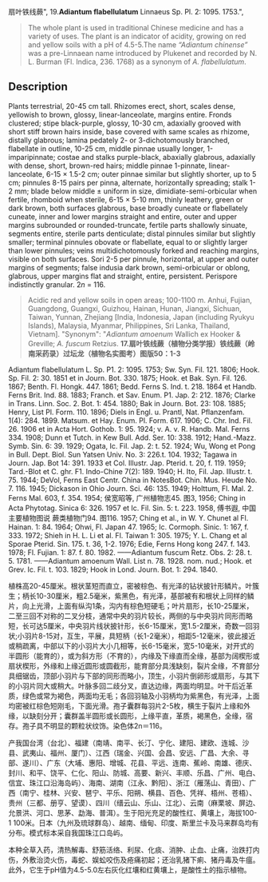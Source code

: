 扇叶铁线蕨",
19.**Adiantum flabellulatum** Linnaeus Sp. Pl. 2: 1095. 1753.",

> The whole plant is used in traditional Chinese medicine and has a variety of uses. The plant is an indicator of acidity, growing on red and yellow soils with a pH of 4.5-5.The name *“Adiantum chinense”* was a pre-Linnaean name introduced by Plukenet and recorded by N. L. Burman (Fl. Indica, 236. 1768) as a synonym of *A. flabellulatum*.

## Description
Plants terrestrial, 20-45 cm tall. Rhizomes erect, short, scales dense, yellowish to brown, glossy, linear-lanceolate, margins entire. Fronds clustered; stipe black-purple, glossy, 10-30 cm, adaxially grooved with short stiff brown hairs inside, base covered with same scales as rhizome, distally glabrous; lamina pedately 2- or 3-dichotomously branched, flabellate in outline, 10-25 cm, middle pinnae usually longer, 1-imparipinnate; costae and stalks purple-black, abaxially glabrous, adaxially with dense, short, brown-red hairs; middle pinnae 1-pinnate, linear-lanceolate, 6-15 × 1.5-2 cm; outer pinnae similar but slightly shorter, up to 5 cm; pinnules 8-15 pairs per pinna, alternate, horizontally spreading; stalk 1-2 mm; blade below middle ± uniform in size, dimidiate-semi-orbicular when fertile, rhomboid when sterile, 6-15 × 5-10 mm, thinly leathery, green or dark brown, both surfaces glabrous, base broadly cuneate or flabellately cuneate, inner and lower margins straight and entire, outer and upper margins subrounded or rounded-truncate, fertile parts shallowly sinuate, segments entire, sterile parts denticulate; distal pinnules similar but slightly smaller; terminal pinnules obovate or flabellate, equal to or slightly larger than lower pinnules; veins multidichotomously forked and reaching margins, visible on both surfaces. Sori 2-5 per pinnule, horizontal, at upper and outer margins of segments; false indusia dark brown, semi-orbicular or oblong, glabrous, upper margins flat and straight, entire, persistent. Perispore indistinctly granular. 2*n* = 116.

> Acidic red and yellow soils in open areas; 100-1100 m. Anhui, Fujian, Guangdong, Guangxi, Guizhou, Hainan, Hunan, Jiangxi, Sichuan, Taiwan, Yunnan, Zhejiang [India, Indonesia, Japan (including Ryukyu Islands), Malaysia, Myanmar, Philippines, Sri Lanka, Thailand, Vietnam].
  "Synonym": "*Adiantum amoenum* Wallich ex Hooker &amp; Greville; *A. fuscum* Retzius.
**17.扇叶铁线蕨（植物分类学报）铁线蕨（岭南采药录）过坛龙（植物名实图考）图版50：1-3**

Adiantum flabellulatum L. Sp. P1. 2: 1095. 1753; Sw. Syn. Fil. 121. 1806; Hook. Sp. Fil. 2: 30. 1851 et in Journ. Bot. 330. 1875; Hook. et Bak. Syn. Fil. 126. 1867; Benth. Fl. Hongk. 447. 1861; Bedd. Ferns S. Ind. t. 218. 1864 et Handb. Ferns Brit. Ind. 88. 1883; Franch. et Sav. Enum. P1. Jap. 2: 212. 1876; Clarke in Trans. Linn. Soc. 2. Bot. 1: 454. 1880; Bak in Journ. Bot. 23: 108. 1885; Henry, List Pl. Form. 110. 1896; Diels in Engl. u. Prantl, Nat. Pflanzenfam. 1(4): 284. 1899. Matsum. et Hay. Enum. Pl. Form. 617. 1906; C. Chr. Ind. Fil. 26. 1906 et in Acta Hort. Gothob. 1: 95. 1924; v. A. v. R. Handb. Mal. Ferns 334. 1908; Dunn et Tutch. in Kew Bull. Add. Ser. 10: 338. 1912; Hand.-Mazz. Symb. Sin. 6: 39. 1929; Ogata, Ic. Fil. Jap. 2: t. 52. 1924; Wu, Wong et Pong in Bull. Dept. Biol. Sun Yatsen Univ. No. 3: 226.t. 104. 1932; Tagawa in Journ. Jap. Bot 14: 391. 1933 et Col. Illustr. Jap. Pterid. t. 20, f. 119. 1959; Tard.-Blot et C. ghr. F1. Indo-Chine 7(2): 189. 1940; H. Ito, Fil. Jap. Illustr. t. 75. 1944; DeVol, Ferns East Centr. China in NotesBot. Chin. Mus. Heude No. 7. 116. 1945; Dickason in Ohio Journ. Sci. 46: 135. 1949; Holttum, Fl. Mal. 2. Ferns Mal. 603, f. 354. 1954; 侯宽昭等, 广州植物志45. 图3, 1956; Ching in Acta Phytotag. Sinica 6: 326. 1957 et Ic. Fil. Sin. 5: t. 223. 1958, 傅书遐, 中国主要植物图说 蕨类植物门94. 图116. 1957; Ching et al., in W. Y. Chunet al Fl. Hainan. 1: 84. 1964; Ohwi, Fl. Japan 47. 1965; Ic. Cormoph. Sinic. 1: 167, f. 333. 1972; Shieh in H. L. Li et al. Fl. Taiwan 1: 305. 1975; Y. L. Chang et al Sporae Pterid. Sin. 175. t. 36, 1-2. 1976; Edie, Ferns Hong kong 247. f. 143. 1978; Fl. Fujian. 1: 87. f. 80. 1982. ——Adiantum fuscum Retz. Obs. 2: 28. t. 5. 1781. ——Adiantum amoenum Wall. List n. 78. 1928. nom. nud.; Hook. et Grev. Ic. Fil. t. 103. 1829; Hook in Lond. Journ. Bot. 1: 294. 1840.

植株高20-45厘米。根状茎短而直立，密被棕色、有光泽的钻状披针形鳞片。叶簇生；柄长10-30厘米，粗2.5毫米，紫黑色，有光泽，基部被有和根状上同样的鳞片，向上光滑，上面有纵沟1条，沟内有棕色短硬毛；叶片扇形，长10-25厘米，二至三回不对称的二叉分枝，通常中央的羽片较长，两侧的与中央羽片同形而略短，长可达5厘米，中央羽片线状披针形，长6-15厘米，宽1.5-2厘米，奇数一回羽状;小羽片8-15对，互生，平展，具短柄（长1-2毫米），相距5-12毫米，彼此接近或稍疏离，中部以下的小羽片大小几相等，长6-15毫米，宽5-10毫米，对开式的半圆形（能育的），或为斜方形（不育的），内缘及下缘直而全缘，基部为阔楔形或扇状楔形，外缘和上缘近圆形或圆截形，能育部分具浅缺刻，裂片全缘，不育部分具细锯齿，顶部小羽片与下部的同形而略小，顶生，小羽片倒卵形或扇形，与其下的小羽片同大或稍大。叶脉多回二歧分叉，直达边缘，两面均明显。叶干后近革质，绿色或常为褐色，两面均无毛；各回羽轴及小羽柄均为紫黑色，有光泽，上面均密被红棕色短刚毛，下面光滑。孢子囊群每羽片2-5枚，横生于裂片上缘和外缘，以缺刻分开；囊群盖半圆形或长圆形，上缘平直，革质，褐黑色，全缘，宿存。孢子具不明显的颗粒状纹饰。染色体2n＝116。

产我国台湾（台北）、福建（南靖、南平、长汀、宁化、建阳、建欧、连城、沙县、武夷山、福州、厦门）、江西（瑞金、兴国、会昌、安远、广昌、大余、寻部、遂川）、广东（大埔、惠阳、增城、花县、平远、连南、蕉岭、南雄、德庆、封川、和平、饶平、仁化、阳山、防城、高要、新兴、丰顺、乐昌、广州、电白、信宜、珠江口沿海岛屿）、海南、湖南（江永、黔阳）、浙江（雁荡山、青田）、广西（南宁、桂林、兴安、琶宁、平乐、阳朔、横县、百色、凭祥、梧州、苍梧）、贵州（三都、册亨、望谟）、四川（缙云山、乐山、江北）、云南（麻栗坡、屏边、允景洪、河口、思茅、勐海、普洱）。生于阳光充足的酸性红、黄壤上，海拔100-1 100米。日本（九州及琉球群岛）、越南、缅甸、印度、斯里兰卡及马来群岛均有分布。模式标本采自我国珠江口岛屿。

本种全草入药，清热解毒、舒筋活络、利尿、化痰、消肿、止血、止痛，治跌打内伤，外敷治烫火伤，毒蛇、娱蚣咬伤及疮痛初起；还治乳猪下痢、猪丹毒及牛瘟。此外，它生于pH值为4.5-5.0左右灰化红壤和红黄壤上，是酸性土的指示植物。
